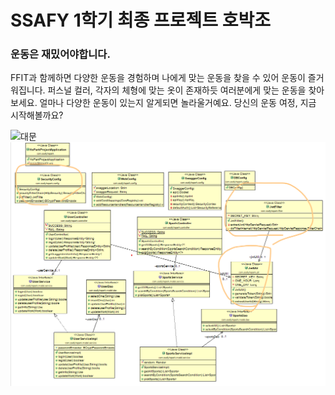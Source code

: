 # SSAFY 1학기 최종 프로젝트 호박조

### 운동은 재밌어야합니다.
FFIT과 함께하면 다양한 운동을 경험하며 나에게 맞는 운동을 찾을 수 있어 운동이 즐거워집니다.
퍼스널 컬러, 각자의 체형에 맞는 옷이 존재하듯 여러분에게 맞는 운동을 찾아보세요.
얼마나 다양한 운동이 있는지 알게되면 놀라울거예요.
당신의 운동 여정, 지금 시작해볼까요? 


![대문](대문.png)
![클래스다이어그램](classDiagram.png)
